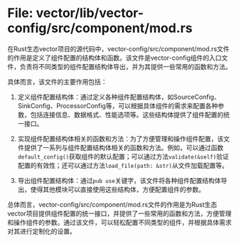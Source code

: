 # File: vector/lib/vector-config/src/component/mod.rs

在Rust生态vector项目的源代码中，vector-config/src/component/mod.rs文件的作用是定义了组件配置的结构体和函数。该文件是vector-config组件的入口文件，负责将不同类型的组件配置结构体导出，并为其提供一些常用的函数和方法。

具体而言，该文件的主要作用包括：

1. 定义组件配置结构体：通过定义各种组件配置结构体，如SourceConfig、SinkConfig、ProcessorConfig等，可以根据具体组件的需求来配置各种参数，包括连接信息、数据格式、性能选项等。这些结构体提供了组件配置的统一接口。

2. 实现组件配置结构体相关的函数和方法：为了方便管理和操作组件配置，该文件提供了一系列与组件配置结构体相关的函数和方法。例如，可以通过函数`default_config()`获取组件的默认配置；可以通过方法`validate(&self)`验证配置的有效性；还可以通过方法`load_file(path: &str)`从文件加载配置等。

3. 导出组件配置结构体：通过`pub use`关键字，该文件将各种组件配置结构体导出，使得其他模块可以直接使用这些结构体，方便配置组件的参数。

总体而言，vector-config/src/component/mod.rs文件的作用是为Rust生态vector项目提供组件配置的统一接口，并提供了一些常用的函数和方法，方便管理和操作组件的参数。通过该文件，可以轻松配置不同类型的组件，并根据具体需求对其进行定制化的设置。

